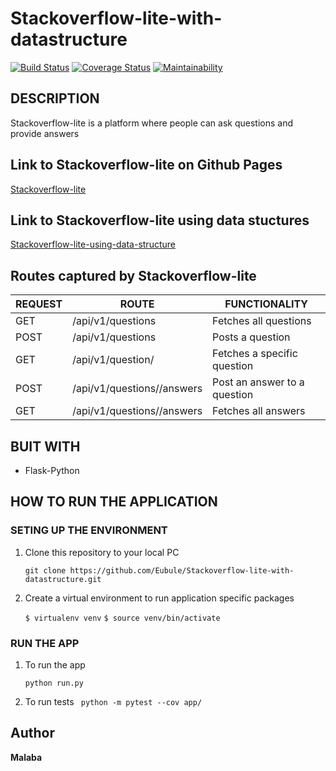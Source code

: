 # Stackoverflow-lite-with-datastructure
[![Build Status](https://travis-ci.com/Eubule/Stackoverflow-lite-with-datastructure.svg?branch=master)](https://travis-ci.com/Eubule/Stackoverflow-lite-with-datastructure)
[![Coverage Status](https://coveralls.io/repos/github/Eubule/Stackoverflow-lite-with-datastructure/badge.svg?branch=ch-test-resources-endpoint-159869003)](https://coveralls.io/github/Eubule/Stackoverflow-lite-with-datastructure?branch=ch-test-resources-endpoint-159869003)
[![Maintainability](https://api.codeclimate.com/v1/badges/602cd3fa79e194352588/maintainability)](https://codeclimate.com/github/Eubule/Stackoverflow-lite-with-datastructure/maintainability)

## DESCRIPTION

Stackoverflow-lite is a platform where people can ask questions and provide answers

## Link to Stackoverflow-lite on Github Pages

[Stackoverflow-lite](https://eubule.github.io/Stack-Overflow-lite/)

## Link to Stackoverflow-lite using data stuctures

[Stackoverflow-lite-using-data-structure]()

## Routes captured by Stackoverflow-lite

 REQUEST | ROUTE | FUNCTIONALITY
 ------- | ----- | -------------
 GET | /api/v1/questions | Fetches all questions
 POST | /api/v1/questions | Posts a question
 GET | /api/v1/question/<questionId> | Fetches a specific question
 POST | /api/v1/questions/<questionId>/answers | Post an answer to a question
 GET | /api/v1/questions/<questionId>/answers | Fetches all answers

## BUIT WITH

 * Flask-Python

## HOW TO RUN THE APPLICATION

 ### SETING UP THE ENVIRONMENT
 
 1. Clone this repository to your local PC

    ` git clone https://github.com/Eubule/Stackoverflow-lite-with-datastructure.git `

 2. Create a virtual environment to run application specific packages

    ` $ virtualenv venv `
    ` $ source venv/bin/activate `

 ### RUN THE APP

 1. To run the app

    ` python run.py `

 2. To run tests
    `  python -m pytest --cov app/ `
## Author

**Malaba**

